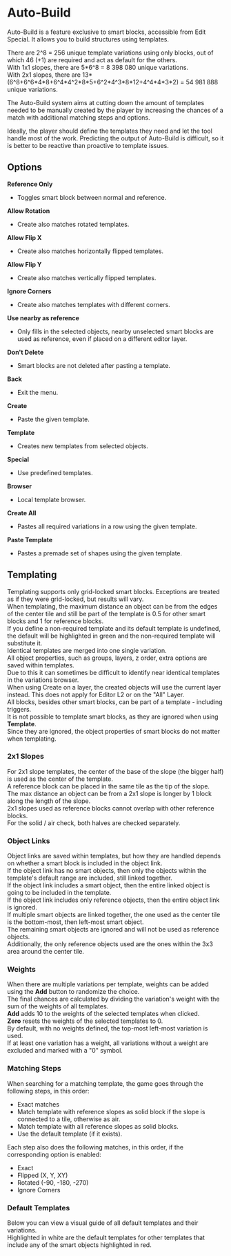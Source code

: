 # Auto-Build

Auto-Build is a feature exclusive to smart blocks, accessible from Edit Special. It allows you to build structures using templates.

There are 2^8 \= 256 unique template variations using only blocks, out of which 46 (+1) are required and act as default for the others.  
With 1x1 slopes, there are 5\*6^8 \= 8 398 080 unique variations.  
With 2x1 slopes, there are 13\*(6^8+6^6\*4\*8+6^4\*4^2\*8\*5+6^2\*4^3\*8\*12+4^4\*4\*3\*2) \= 54 981 888 unique variations.

The Auto-Build system aims at cutting down the amount of templates needed to be manually created by the player by increasing the chances of a match with additional matching steps and options. 

Ideally, the player should define the templates they need and let the tool handle most of the work. Predicting the output of Auto-Build is difficult, so it is better to be reactive than proactive to template issues.

## Options

**Reference Only**

* Toggles smart block between normal and reference.

**Allow Rotation**

* Create also matches rotated templates.

**Allow Flip X**

* Create also matches horizontally flipped templates.

**Allow Flip Y**

* Create also matches vertically flipped templates.

**Ignore Corners**

* Create also matches templates with different corners.

**Use nearby as reference**

* Only fills in the selected objects, nearby unselected smart blocks are used as reference, even if placed on a different editor layer.

**Don't Delete**

* Smart blocks are not deleted after pasting a template.

**Back**

* Exit the menu.

**Create**

* Paste the given template.

**Template**

* Creates new templates from selected objects.

**Special**

* Use predefined templates.

**Browser**

* Local template browser.

**Create All**

* Pastes all required variations in a row using the given template.

**Paste Template**

* Pastes a premade set of shapes using the given template.

## Templating

Templating supports only grid-locked smart blocks. Exceptions are treated as if they were grid-locked, but results will vary.  
When templating, the maximum distance an object can be from the edges of the center tile and still be part of the template is 0.5 for other smart blocks and 1 for reference blocks.  
If you define a non-required template and its default template is undefined, the default will be highlighted in green and the non-required template will substitute it.  
Identical templates are merged into one single variation.  
All object properties, such as groups, layers, z order, extra options are saved within templates.  
Due to this it can sometimes be difficult to identify near identical templates in the variations browser.  
When using Create on a layer, the created objects will use the current layer instead. This does not apply for Editor L2 or on the "All" Layer.  
All blocks, besides other smart blocks, can be part of a template \- including triggers.  
It is not possible to template smart blocks, as they are ignored when using **Template**.  
Since they are ignored, the object properties of smart blocks do not matter when templating.

### 2x1 Slopes

For 2x1 slope templates, the center of the base of the slope (the bigger half) is used as the center of the template.  
A reference block can be placed in the same tile as the tip of the slope.  
The max distance an object can be from a 2x1 slope is longer by 1 block along the length of the slope.  
2x1 slopes used as reference blocks cannot overlap with other reference blocks.  
For the solid / air check, both halves are checked separately.

### Object Links

Object links are saved within templates, but how they are handled depends on whether a smart block is included in the object link.  
If the object link has no smart objects, then only the objects within the template's default range are included, still linked together.  
If the object link includes a smart object, then the entire linked object is going to be included in the template.  
If the object link includes only reference  objects, then the entire object link is ignored.  
If multiple smart objects are linked together, the one used as the center tile is the bottom-most, then left-most smart object.  
The remaining smart objects are ignored and will not be used as reference objects.  
Additionally, the only reference objects used are the ones within the 3x3 area around the center tile.

### Weights

When there are multiple variations per template, weights can be added using the **Add** button to randomize the choice.  
The final chances are calculated by dividing the variation's weight with the sum of the weights of all templates.  
**Add** adds 10 to the weights of the selected templates when clicked.  
**Zero** resets the weights of the selected templates to 0\.  
By default, with no weights defined, the top-most left-most variation is used.  
If at least one variation has a weight, all variations without a weight are excluded and marked with a "0" symbol.

### Matching Steps

When searching for a matching template, the game goes through the following steps, in this order:

* Exact matches  
* Match template with reference slopes as solid block if the slope is connected to a tile, otherwise as air.  
* Match template with all reference slopes as solid blocks.  
* Use the default template (if it exists).

Each step also does the following matches, in this order, if the corresponding option is enabled:

* Exact  
* Flipped (X, Y, XY)  
* Rotated (-90, \-180, \-270)  
* Ignore Corners

### Default Templates

Below you can view a visual guide of all default templates and their variations.  
Highlighted in white are the default templates for other templates that include any of the smart objects highlighted in red.  
